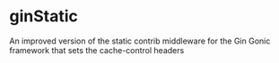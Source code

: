 # ginStatic
An improved version of the static contrib middleware for the Gin Gonic framework that sets the cache-control headers
